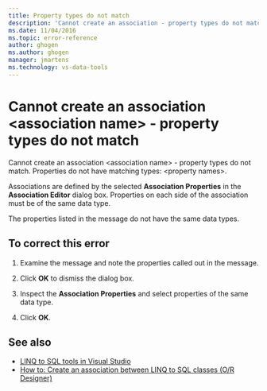 ```yaml
---
title: Property types do not match
description: 'Cannot create an association - property types do not match. View information about this Visual Studio Object Relational Designer (O/R Designer) message.'
ms.date: 11/04/2016
ms.topic: error-reference
author: ghogen
ms.author: ghogen
manager: jmartens
ms.technology: vs-data-tools
---
```

# Cannot create an association &lt;association name&gt; - property types do not match


Cannot create an association \<association name> - property types do not match. Properties do not have matching types: \<property names>.

Associations are defined by the selected **Association Properties** in the **Association Editor** dialog box. Properties on each side of the association must be of the same data type.

The properties listed in the message do not have the same data types.

## To correct this error

1. Examine the message and note the properties called out in the message.

2. Click **OK** to dismiss the dialog box.

3. Inspect the **Association Properties** and select properties of the same data type.

4. Click **OK**.

## See also

- [LINQ to SQL tools in Visual Studio](../data-tools/linq-to-sql-tools-in-visual-studio2.md)
- [How to: Create an association between LINQ to SQL classes (O/R Designer)](../data-tools/how-to-create-an-association-relationship-between-linq-to-sql-classes-o-r-designer.md)
